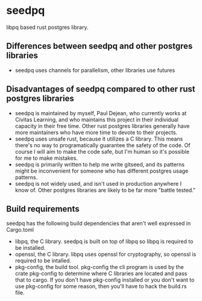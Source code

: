 # seedpq
libpq based rust postgres library.

## Differences between seedpq and other postgres libraries

* seedpq uses channels for parallelism, other libraries use futures

## Disadvantages of seedpq compared to other rust postgres libraries

* seedpq is maintained by myself, Paul Dejean, who currently works at Civitas Learning, and who maintains this project in their individual capacity in their free time. Other rust postgres libraries generally have more maintainers who have more time to devote to their projects.
* seedpq uses unsafe rust, because it utilizes a C library. This means there's no way to programatically guarantee the safety of the code. Of course I will aim to make the code safe, but I'm human so it's possible for me to make mistakes.
* seedpq is primarily written to help me write gitseed, and its patterns might be inconvenient for someone who has different postgres usage patterns.
* seedpq is not widely used, and isn't used in production anywhere I know of. Other postgres libraries are likely to be far more "battle tested."

## Build requirements

seedpq has the following build dependencies that aren't well expressed in Cargo.toml

* libpq, the C library. seedpq is built on top of libpq so libpq is required to be installed.
* openssl, the C library. libpq uses openssl for cryptography, so openssl is required to be intalled.
* pkg-config, the build tool. pkg-config the cli program is used by the crate pkg-config to determine where C libraries are located and pass that to cargo. If you don't have pkg-config installed or you don't want to use pkg-config for some reason, then you'll have to hack the build.rs file.
